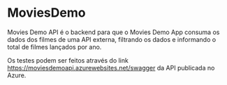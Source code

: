 # MoviesDemo

Movies Demo API é o backend para que o Movies Demo App consuma os dados dos filmes de uma API externa, filtrando os dados e informando o total de filmes lançados por ano.

Os testes podem ser feitos através do link https://moviesdemoapi.azurewebsites.net/swagger da API publicada no Azure.

